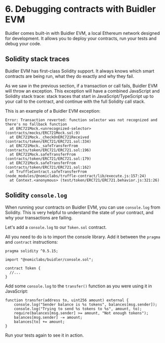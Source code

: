 # 6. Debugging contracts with Buidler EVM
Buidler comes built-in with Buidler EVM, a local Ethereum network designed for development. It allows you to deploy your contracts, run your tests and debug your code.

## Solidity stack traces
Buidler EVM has first-class Solidity support. It always knows which smart contracts are being run, what they do exactly and why they fail.

As we saw in the previous section, if a transaction or call fails, Buidler EVM will throw an exception. This exception will have a combined JavaScript and Solidity stack trace: stack traces that start in JavaScript/TypeScript up to your call to the contract, and continue with the full Solidity call stack.

This is an example of a Buidler EVM exception:

```
Error: Transaction reverted: function selector was not recognized and there's no fallback function
  at ERC721Mock.<unrecognized-selector> (contracts/mocks/ERC721Mock.sol:9)
  at ERC721Mock._checkOnERC721Received (contracts/token/ERC721/ERC721.sol:334)
  at ERC721Mock._safeTransferFrom (contracts/token/ERC721/ERC721.sol:196)
  at ERC721Mock.safeTransferFrom (contracts/token/ERC721/ERC721.sol:179)
  at ERC721Mock.safeTransferFrom (contracts/token/ERC721/ERC721.sol:162)
  at TruffleContract.safeTransferFrom (node_modules/@nomiclabs/truffle-contract/lib/execute.js:157:24)
  at Context.<anonymous> (test/token/ERC721/ERC721.behavior.js:321:26)
```

## Solidity `console.log`
When running your contracts on Buidler EVM, you can use `console.log` from Solidity. This is very helpful to understand the state of your contract, and why your transactions are failing.

Let's add a `console.log` to our `Token.sol` contract.

All you need to do is to import the console library. Add it between the `pragma` and `contract` instructions:

```c{3}
pragma solidity ^0.5.15;

import "@nomiclabs/buidler/console.sol";

contract Token {
  //...
}
```

Add some `console.log` to the `transfer()` function as you were using it in JavaScript:

```c{2,3}
function transfer(address to, uint256 amount) external {
    console.log("Sender balance is %s tokens", balances[msg.sender]);
    console.log("Trying to send %s tokens to %s", amount, to);
    require(balances[msg.sender] >= amount, "Not enough tokens");
    balances[msg.sender] -= amount;
    balances[to] += amount;
}
```

Run your tests again to see it in action.
